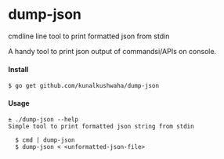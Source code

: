 # dump-json
cmdline line tool to print formatted json from stdin

A handy tool to print json output of commandsi/APIs on console.



#### Install 
``$ go get github.com/kunalkushwaha/dump-json``


#### Usage

```
± ./dump-json --help
Simple tool to print formatted json string from stdin

  $ cmd | dump-json
  $ dump-json < <unformatted-json-file>

```
